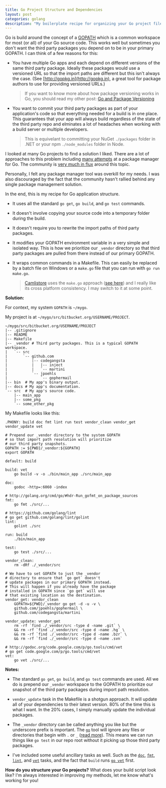 ```yaml
---
title: Go Project Structure and Dependencies
layout: post
categories: golang
description: "My boilerplate recipe for organizing your Go project files and managing dependencies."
---
```


Go is build around the concept of a [GOPATH][gopath] which is a common workspace for most (or all) of your Go source code. This works well but sometimes you don't want the third party packages you depend on to be in your primary GOPATH. I can think of a few reasons for this:

- You have multiple Go apps and each depend on different versions of the same third party package. Ideally these packages would use a versioned URL so that the import paths are different but this isn't always the case. (See [http://gopkg.in](http://gopkg.in), a great tool for package authors to use for providing versioned URLs.)

	> If you want to know more about how package versioning works in Go, you should read my other post: [Go and Package Versioning]({{site.url}}/2014/go-and-package-versioning)

- You want to commit your third party packages as part of your application's code so that everything needed for a build is in one place. This guarantees that your app will always build regardless of the state of the third party repo and elminates a lot of headaches when working with a build server or multiple developers.

	> This is equivelant to committing your NuGet `./packages` folder in .NET or your npm `./node_modules` folder in Node.

I looked at many Go projects to find a solution I liked. There are a lot of approaches to this problem including [many attempts](https://code.google.com/p/go-wiki/wiki/PackageManagementTools) at a package manager for Go. The community is [very much in flux](https://groups.google.com/d/topic/golang-nuts/PLTY792AVzc/discussion) around this topic.

Personally, I felt any package manager tool was overkill for my needs. I was also discouraged by the fact that the community hasn't rallied behind any single package management solution.

In the end, this is my recipe for Go application structure.

- It uses all the standard `go get`, `go build`, and `go test` commands.

- It doesn't involve copying your source code into a temporary folder during the build.

- It doesn't require you to rewrite the import paths of third party packages.

- It modifies your GOPATH environment variable in a very simple and isolated way. This is how we prioritize our `_vendor` directory so that third party packages are pulled from there instead of our primary GOPATH.

- It wraps common commands in a Makefile. This can easily be replaced by a batch file on Windows or a `make.go` file that you can run with `go run make.go`.

	> [Camlistore](http://camlistore.org) uses the `make.go` approach ([see here](https://camlistore.googlesource.com/camlistore/+/master)) and I really like its cross platform consistency. I may switch to it at some point.

**Solution:**

For context, my system `GOPATH` is `~/mygo`.

My project is at `~/mygo/src/bitbucket.org/USERNAME/PROJECT`.

```
~/mygo/src/bitbucket.org/USERNAME/PROJECT
|-- .gitignore
|-- README
|-- Makefile
|-- _vendor # Third party packages. This is a typical GOPATH workspace.
|   `-- src
|       `-- github.com
|           |-- codegangsta
|           |   |-- inject
|           |   `-- martini
|           `-- jpoehls
|               `-- gophermail
|-- bin  # My app's binary output.
|-- docs # My app's documentation.
`-- src  # My app's source code.
    |-- main_app
    |-- some_pkg
    `-- some_other_pkg
```

My Makefile looks like this:

```
.PHONY: build doc fmt lint run test vendor_clean vendor_get vendor_update vet

# Prepend our _vendor directory to the system GOPATH
# so that import path resolution will prioritize
# our third party snapshots.
GOPATH := ${PWD}/_vendor:${GOPATH}
export GOPATH

default: build

build: vet
	go build -v -o ./bin/main_app ./src/main_app

doc:
	godoc -http=:6060 -index

# http://golang.org/cmd/go/#hdr-Run_gofmt_on_package_sources
fmt:
	go fmt ./src/...

# https://github.com/golang/lint
# go get github.com/golang/lint/golint
lint:
	golint ./src

run: build
	./bin/main_app

test:
	go test ./src/...

vendor_clean:
	rm -dRf ./_vendor/src

# We have to set GOPATH to just the _vendor
# directory to ensure that `go get` doesn't
# update packages in our primary GOPATH instead.
# This will happen if you already have the package
# installed in GOPATH since `go get` will use
# that existing location as the destination.
vendor_get: vendor_clean
	GOPATH=${PWD}/_vendor go get -d -u -v \
	github.com/jpoehls/gophermail \
	github.com/codegangsta/martini

vendor_update: vendor_get
	rm -rf `find ./_vendor/src -type d -name .git` \
	&& rm -rf `find ./_vendor/src -type d -name .hg` \
	&& rm -rf `find ./_vendor/src -type d -name .bzr` \
	&& rm -rf `find ./_vendor/src -type d -name .svn`

# http://godoc.org/code.google.com/p/go.tools/cmd/vet
# go get code.google.com/p/go.tools/cmd/vet
vet:
	go vet ./src/...
```

**Notes:**

- The standard `go get`, `go build`, and `go test` commands are used. All we do is prepend our `_vendor` workspace to the GOPATH to prioritize our snapshot of the third party packages during import path resolution.

- `vendor_update` task in the Makefile is a shotgun approach. It will update all of your dependencies to their latest version. 80% of the time this is what I want. In the 20% cases, I simply manually update the individual packages.

- The `_vendor` directory can be called anything you like but the underscore prefix is important. The [`go`][gocmd] tool will ignore any files or directories that begin with `.` or `_` ([read more](http://golang.org/cmd/go/#hdr-Description_of_package_lists)). This means we can run things like `go test` in our repo root without it picking up those third party packages.

- I've included some useful ancillary tasks as well. Such as the [`doc`][doc], [`fmt`][fmt], [`lint`][lint], and [`vet`][vet] tasks, and the fact that `build` runs [`go vet`][vet] first.

**How do you structure your Go projects?** What does your build script look like? I'm always interested in improving my methods, let me know what's working for you!

[vet]: http://godoc.org/code.google.com/p/go.tools/cmd/vet
[doc]: http://godoc.org/code.google.com/p/go.tools/cmd/godoc
[fmt]: http://golang.org/cmd/go/#hdr-Run_gofmt_on_package_sources
[lint]: https://github.com/golang/lint
[gocmd]: http://golang.org/cmd/go
[gopath]: http://golang.org/cmd/go/#hdr-GOPATH_environment_variable